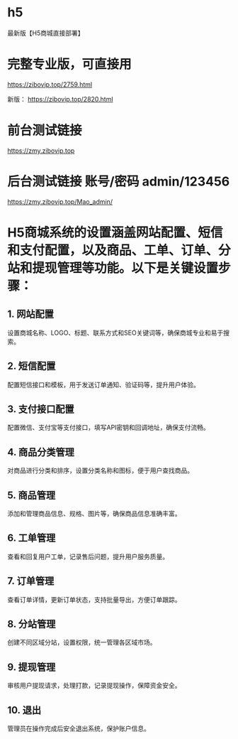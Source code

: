 # h5
最新版【H5商城直接部署】
# 完整专业版，可直接用
https://zibovip.top/2759.html

新版：
https://zibovip.top/2820.html
# 前台测试链接
https://zmy.zibovip.top
# 后台测试链接  账号/密码   admin/123456
https://zmy.zibovip.top/Mao_admin/

# H5商城系统的设置涵盖网站配置、短信和支付配置，以及商品、工单、订单、分站和提现管理等功能。以下是关键设置步骤：

## 1. 网站配置
设置商城名称、LOGO、标题、联系方式和SEO关键词等，确保商城专业和易于搜索。

## 2. 短信配置
配置短信接口和模板，用于发送订单通知、验证码等，提升用户体验。

## 3. 支付接口配置
配置微信、支付宝等支付接口，填写API密钥和回调地址，确保支付流畅。

## 4. 商品分类管理
对商品进行分类和排序，设置分类名称和图标，便于用户查找商品。

## 5. 商品管理
添加和管理商品信息、规格、图片等，确保商品信息准确丰富。

## 6. 工单管理
查看和回复用户工单，记录售后问题，提升用户服务质量。

## 7. 订单管理
查看订单详情，更新订单状态，支持批量导出，方便订单跟踪。

## 8. 分站管理
创建不同区域分站，设置权限，统一管理各区域市场。

## 9. 提现管理
审核用户提现请求，处理打款，记录提现操作，保障资金安全。

## 10. 退出
管理员在操作完成后安全退出系统，保护账户信息。
